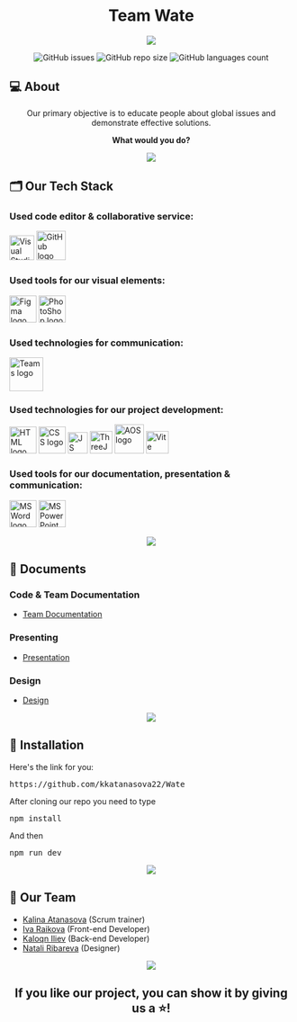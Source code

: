 <h1 align="center">Team Wate</h1>

<p align="center">
    <img src="https://cdn.discordapp.com/attachments/1103246657363132447/1184249657388445767/WateBanner.jpg?ex=658b4970&is=6578d470&hm=d22f8fcb181bd6f0e03e28cff94cc18ba7b08ec5905564e1d23821d9d15d04d8&">
</p>

<p align = "center">
    <img alt="GitHub issues" src="https://img.shields.io/github/issues-closed/KKAtanasova22/Wate">
    <img alt="GitHub repo size" src="https://img.shields.io/github/repo-size/KKAtanasova22/Wate">
    <img alt="GitHub languages count"src="https://img.shields.io/github/languages/count/KKAtanasova22/Wate">
<br>

## 💻 About
<p align="center">Our primary objective is to educate people about global issues and demonstrate effective solutions.</p>
<p align="center"><b>What would you do?</b></p>

<p align="center">
    <img src="https://cdn.discordapp.com/attachments/1103246649075171390/1116130271583031347/line-light.jpg"/>
</p>

## 🗂️ Our Tech Stack
### Used code editor & collaborative service:
<p align="left">
    <a href="https://visualstudio.microsoft.com/vs/"><img src="https://upload.wikimedia.org/wikipedia/commons/thumb/5/59/Visual_Studio_Icon_2019.svg/1030px-Visual_Studio_Icon_2019.svg.png" alt="Visual Studio 2022 logo" width=44px /></a>
    <a href="https://github.com/"><img src="https://img.icons8.com/nolan/344/github.png" alt="GitHub logo" width=52px /></a>
</p>

### Used tools for our visual elements:
<p align="left">
    <a href="https://www.figma.com/"><img src="https://img.icons8.com/color/344/figma--v1.png" alt="Figma logo" width=48px/></a>
    <a href="https://www.adobe.com/bg/"><img src="https://upload.wikimedia.org/wikipedia/commons/thumb/a/af/Adobe_Photoshop_CC_icon.svg/1200px-Adobe_Photoshop_CC_icon.svg.png" alt="PhotoShop logo" width=48px/></a>
</p>

### Used technologies for communication:
<p align="left">
    <a href="https://www.bing.com/ck/a?!&&p=0eef3a0c272b1558JmltdHM9MTcwMjQyNTYwMCZpZ3VpZD0yMGU3ZmQzMS1jY2Y1LTY3YmUtMDBjMS1lZWE2Y2QyNzY2NjEmaW5zaWQ9NTIyOA&ptn=3&ver=2&hsh=3&fclid=20e7fd31-ccf5-67be-00c1-eea6cd276661&psq=teams&u=a1aHR0cHM6Ly90ZWFtcy5taWNyb3NvZnQuY29tL3JlZ2lzdHJhdGlvbi8&ntb=1"><img src="https://logos-world.net/wp-content/uploads/2021/04/Microsoft-Teams-Logo.png" alt="Teams logo" width=60px/></a>
</p>

### Used technologies for our project development:
<p align="left">
    <a href="https://html.com/"><img src="https://upload.wikimedia.org/wikipedia/commons/thumb/6/61/HTML5_logo_and_wordmark.svg/1024px-HTML5_logo_and_wordmark.svg.png" alt="HTML logo" width=48px/></a>
    <a href="https://html.com/"><img src="https://cdn.freebiesupply.com/logos/large/2x/css3-logo-png-transparent.png" alt="CSS logo" width=48px/></a>
    <a href="https://developer.mozilla.org/en-US/docs/Web/JavaScript"><img src="https://cdn.discordapp.com/attachments/1103246657363132447/1184252680017813504/image-removebg-preview_6.png?ex=658b4c41&is=6578d741&hm=eef363e742bfb02d0e45ec6d8786a2c7a1d009f543f9cbfbe16cf7eb2e602d76&" alt="JS logo" height=38 width=35px/></a>
    <a href="https://threejs.org/"><img src="https://cdn.discordapp.com/attachments/1103246649075171390/1184529771430944868/output-onlinepngtools_1.png?ex=658c4e51&is=6579d951&hm=7c717fc7e9738478414ea2014a13ea549b0d2ee45ff54950d238ae845ab925a6&" alt="ThreeJs logo" width=40px /></a>
    <a href="https://michalsnik.github.io/aos/"><img src="https://th.bing.com/th/id/R.e8321a1e9e9145101a8407b57810df83?rik=PjKQMaHoq0EXVw&riu=http%3a%2f%2ffinding-understanding.com%2fimages%2faos.png&ehk=iKiKv0p6UhS9J98i709HG%2fDggtwzM%2bXOUhjsQM%2fjX8o%3d&risl=&pid=ImgRaw&r=0" alt="AOS logo" width=52px /></a>
    <a href="https://vitejs.dev/"><img src="https://seeklogo.com/images/V/vite-logo-BFD4283991-seeklogo.com.png" alt="Vite logo" width=40px /></a>
</p>

### Used tools for our documentation, presentation & communication:
<p align="left">
    <a href="https://www.microsoft.com/en-ww/microsoft-365/word"><img src="https://img.icons8.com/color/344/ms-word.png" alt="MS Word logo" width=48px /></a>
    <a href="https://www.microsoft.com/en-ww/microsoft-365/powerpoint"><img src="https://img.icons8.com/color/344/ms-powerpoint.png" alt="MS PowerPoint logo" width=48px /></a>
</p>

<p align="center">
    <img src="https://cdn.discordapp.com/attachments/1103246649075171390/1116130271583031347/line-light.jpg"/>
</p>

## 📄 Documents

### Code & Team Documentation
  - [Team Documentation](https://codingburgas-my.sharepoint.com/:w:/g/personal/kkatanasova22_codingburgas_bg/ET7miZF1bSRGunnsR-omUs8BXCc1JYUAG43UprQI7iqT2w?e=bBZ5tE)

### Presenting
  - [Presentation](https://codingburgas-my.sharepoint.com/:p:/g/personal/idraykova22_codingburgas_bg/Eeiv3mJ2eBpJsac3xTvcI1QBkt1te71_mIBQx8_SKwt3Dg?e=BGwzXm)

### Design
  - [Design](https://www.figma.com/file/hwuHN1RB577RBlB1bKQ9uQ/Wate?type=design&node-id=0%3A1&mode=design&t=l7VYUpHxfpya2XN3-1)

<p align="center">
    <img src="https://cdn.discordapp.com/attachments/1103246649075171390/1116130271583031347/line-light.jpg"/>
</p>

## 💾 Installation

Here's the link for you:
<pre>https://github.com/kkatanasova22/Wate</pre>

After cloning our repo you need to type
<pre>npm install</pre>
And then
<pre>npm run dev</pre>

<p align="center">
    <img src="https://cdn.discordapp.com/attachments/1103246649075171390/1116130271583031347/line-light.jpg"/>
</p>

## 👥 Our Team

- <a href = "https://github.com/KKAtanasova22">Kalina Atanasova</a> (Scrum trainer)
- <a href = "https://github.com/IDRaykova22">Iva Raikova</a> (Front-end Developer)
- <a href = "https://github.com/KDIliev22">Kaloqn Iliev</a> (Back-end Developer)
- <a href = "https://github.com/niribareva22">Natali Ribareva</a> (Designer)

<p align="center">
    <img src="https://cdn.discordapp.com/attachments/1103246649075171390/1116130271583031347/line-light.jpg"/>
</p>

## <p align="center">If you like our project, you can show it by giving us a ⭐!</p>


